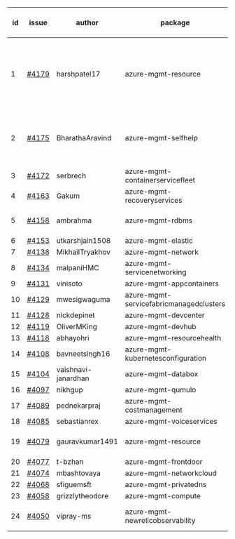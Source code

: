 | id | issue | author | package | assignee | bot advice | created date of issue | target release date | date from target |
| ------ | ------ | ------ | ------ | ------ | ------ | ------ | ------ | :-----: |
| 1 | [#4179](https://github.com/Azure/sdk-release-request/issues/4179) | harshpatel17 | azure-mgmt-resource | Wzb123456789 | duplicated issue  <br> new comment. Attention to inconsistent tag MultiAPI HoldOn | 05-18 | 06-23 |  |
| 2 | [#4175](https://github.com/Azure/sdk-release-request/issues/4175) | BharathaAravind | azure-mgmt-selfhelp | Wzb123456789 | new version is 0.0.0, please check base branch! FirstGA | 05-18 | 06-23 |  |
| 3 | [#4172](https://github.com/Azure/sdk-release-request/issues/4172) | serbrech | azure-mgmt-containerservicefleet | Wzb123456789 | FirstBeta | 05-18 | 06-23 |  |
| 4 | [#4163](https://github.com/Azure/sdk-release-request/issues/4163) | Gakum | azure-mgmt-recoveryservices | Wzb123456789 |  | 05-14 | 05-26 |  |
| 5 | [#4158](https://github.com/Azure/sdk-release-request/issues/4158) | ambrahma | azure-mgmt-rdbms | Wzb123456789 | Attention to inconsistent tag MultiAPI | 05-11 | 05-26 |  |
| 6 | [#4153](https://github.com/Azure/sdk-release-request/issues/4153) | utkarshjain1508 | azure-mgmt-elastic | Wzb123456789 |  | 05-11 | 05-26 |  |
| 7 | [#4138](https://github.com/Azure/sdk-release-request/issues/4138) | MikhailTryakhov | azure-mgmt-network | Wzb123456789 |  | 05-07 | 05-26 |  |
| 8 | [#4134](https://github.com/Azure/sdk-release-request/issues/4134) | malpaniHMC | azure-mgmt-servicenetworking | Wzb123456789 |  | 05-05 | 05-26 |  |
| 9 | [#4131](https://github.com/Azure/sdk-release-request/issues/4131) | vinisoto | azure-mgmt-appcontainers | Wzb123456789 |  | 05-05 | 05-26 |  |
| 10 | [#4129](https://github.com/Azure/sdk-release-request/issues/4129) | mwesigwaguma | azure-mgmt-servicefabricmanagedclusters | Wzb123456789 |  | 05-04 | 05-26 |  |
| 11 | [#4128](https://github.com/Azure/sdk-release-request/issues/4128) | nickdepinet | azure-mgmt-devcenter | Wzb123456789 | FirstGA | 05-04 | 05-26 |  |
| 12 | [#4119](https://github.com/Azure/sdk-release-request/issues/4119) | OliverMKing | azure-mgmt-devhub | Wzb123456789 | FirstBeta | 05-01 | 05-26 |  |
| 13 | [#4118](https://github.com/Azure/sdk-release-request/issues/4118) | abhayohri | azure-mgmt-resourcehealth | Wzb123456789 |  | 05-01 | 05-26 |  |
| 14 | [#4108](https://github.com/Azure/sdk-release-request/issues/4108) | bavneetsingh16 | azure-mgmt-kubernetesconfiguration | Wzb123456789 |  | 04-28 | 05-26 |  |
| 15 | [#4104](https://github.com/Azure/sdk-release-request/issues/4104) | vaishnavi-janardhan | azure-mgmt-databox | Wzb123456789 |  | 04-27 | 05-26 |  |
| 16 | [#4097](https://github.com/Azure/sdk-release-request/issues/4097) | nikhgup | azure-mgmt-qumulo | Wzb123456789 | FirstGA | 04-26 | 05-26 |  |
| 17 | [#4089](https://github.com/Azure/sdk-release-request/issues/4089) | pednekarpraj | azure-mgmt-costmanagement | Wzb123456789 |  | 04-25 | 05-26 |  |
| 18 | [#4085](https://github.com/Azure/sdk-release-request/issues/4085) | sebastianrex | azure-mgmt-voiceservices | Wzb123456789 | FirstGA | 04-25 | 05-26 |  |
| 19 | [#4079](https://github.com/Azure/sdk-release-request/issues/4079) | gauravkumar1491 | azure-mgmt-resource | Wzb123456789 | duplicated issue  <br> HoldOn | 04-24 | 05-26 |  |
| 20 | [#4077](https://github.com/Azure/sdk-release-request/issues/4077) | t-bzhan | azure-mgmt-frontdoor | Wzb123456789 |  | 04-23 | 05-26 |  |
| 21 | [#4074](https://github.com/Azure/sdk-release-request/issues/4074) | mbashtovaya | azure-mgmt-networkcloud | Wzb123456789 | FirstBeta | 04-21 | 05-26 |  |
| 22 | [#4068](https://github.com/Azure/sdk-release-request/issues/4068) | sfiguemsft | azure-mgmt-privatedns | Wzb123456789 |  | 04-20 | 05-26 |  |
| 23 | [#4058](https://github.com/Azure/sdk-release-request/issues/4058) | grizzlytheodore | azure-mgmt-compute | Wzb123456789 |  | 04-18 | 05-26 |  |
| 24 | [#4050](https://github.com/Azure/sdk-release-request/issues/4050) | vipray-ms | azure-mgmt-newrelicobservability | Wzb123456789 | new comment. FirstGA | 04-17 | 05-26 |  |
